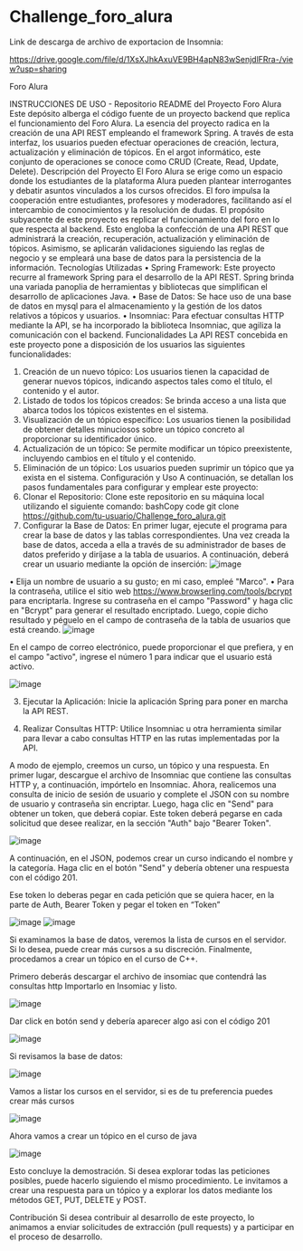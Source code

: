 # Challenge_foro_alura

Link de descarga de archivo de exportacion de Insomnia:

https://drive.google.com/file/d/1XsXJhkAxuVE9BH4apN83wSenjdlFRra-/view?usp=sharing



Foro Alura

INSTRUCCIONES DE USO - Repositorio README del Proyecto Foro Alura
Este depósito alberga el código fuente de un proyecto backend que replica el funcionamiento del Foro Alura. La esencia del proyecto radica en la creación de una API REST empleando el framework Spring. A través de esta interfaz, los usuarios pueden efectuar operaciones de creación, lectura, actualización y eliminación de tópicos. En el argot informático, este conjunto de operaciones se conoce como CRUD (Create, Read, Update, Delete).
Descripción del Proyecto
El Foro Alura se erige como un espacio donde los estudiantes de la plataforma Alura pueden plantear interrogantes y debatir asuntos vinculados a los cursos ofrecidos. El foro impulsa la cooperación entre estudiantes, profesores y moderadores, facilitando así el intercambio de conocimientos y la resolución de dudas.
El propósito subyacente de este proyecto es replicar el funcionamiento del foro en lo que respecta al backend. Esto engloba la confección de una API REST que administrará la creación, recuperación, actualización y eliminación de tópicos. Asimismo, se aplicarán validaciones siguiendo las reglas de negocio y se empleará una base de datos para la persistencia de la información.
Tecnologías Utilizadas
• Spring Framework: Este proyecto recurre al framework Spring para el desarrollo de la API REST. Spring brinda una variada panoplia de herramientas y bibliotecas que simplifican el desarrollo de aplicaciones Java. • Base de Datos: Se hace uso de una base de datos en mysql para el almacenamiento y la gestión de los datos relativos a tópicos y usuarios. • Insomniac: Para efectuar consultas HTTP mediante la API, se ha incorporado la biblioteca Insomniac, que agiliza la comunicación con el backend.
Funcionalidades
La API REST concebida en este proyecto pone a disposición de los usuarios las siguientes funcionalidades:
1.	Creación de un nuevo tópico: Los usuarios tienen la capacidad de generar nuevos tópicos, indicando aspectos tales como el título, el contenido y el autor.
2.	Listado de todos los tópicos creados: Se brinda acceso a una lista que abarca todos los tópicos existentes en el sistema.
3.	Visualización de un tópico específico: Los usuarios tienen la posibilidad de obtener detalles minuciosos sobre un tópico concreto al proporcionar su identificador único.
4.	Actualización de un tópico: Se permite modificar un tópico preexistente, incluyendo cambios en el título y el contenido.
5.	Eliminación de un tópico: Los usuarios pueden suprimir un tópico que ya exista en el sistema.
Configuración y Uso
A continuación, se detallan los pasos fundamentales para configurar y emplear este proyecto:
1.	Clonar el Repositorio: Clone este repositorio en su máquina local utilizando el siguiente comando:
bashCopy code
git clone https://github.com/tu-usuario/Challenge_foro_alura.git 
2.	Configurar la Base de Datos: En primer lugar, ejecute el programa para crear la base de datos y las tablas correspondientes. Una vez creada la base de datos, acceda a ella a través de su administrador de bases de datos preferido y diríjase a la tabla de usuarios. A continuación, deberá crear un usuario mediante la opción de inserción:
![image](https://github.com/CLP7432/Challenge_foro_alura/assets/121730557/18812d87-0d4c-4922-8c7d-e14c7438304a)

•	Elija un nombre de usuario a su gusto; en mi caso, empleé "Marco".
•	Para la contraseña, utilice el sitio web https://www.browserling.com/tools/bcrypt para encriptarla. Ingrese su contraseña en el campo "Password" y haga clic en "Bcrypt" para generar el resultado encriptado. Luego, copie dicho resultado y péguelo en el campo de contraseña de la tabla de usuarios que está creando.
![image](https://github.com/CLP7432/Challenge_foro_alura/assets/121730557/4546f938-d507-42a1-ad0b-cd3a25b4e9c6)

 
En el campo de correo electrónico, puede proporcionar el que prefiera, y en el campo "activo", ingrese el número 1 para indicar que el usuario está activo.

![image](https://github.com/CLP7432/Challenge_foro_alura/assets/121730557/ee7943a7-4883-459d-ae15-2ba3d0d3ef74)

 

3.	Ejecutar la Aplicación: Inicie la aplicación Spring para poner en marcha la API REST. 

4.	Realizar Consultas HTTP: Utilice Insomniac u otra herramienta similar para llevar a cabo consultas HTTP en las rutas implementadas por la API.


A modo de ejemplo, creemos un curso, un tópico y una respuesta. En primer lugar, descargue el archivo de Insomniac que contiene las consultas HTTP y, a continuación, impórtelo en Insomniac.
Ahora, realicemos una consulta de inicio de sesión de usuario y complete el JSON con su nombre de usuario y contraseña sin encriptar. Luego, haga clic en "Send" para obtener un token, que deberá copiar. Este token deberá pegarse en cada solicitud que desee realizar, en la sección "Auth" bajo "Bearer Token".

 ![image](https://github.com/CLP7432/Challenge_foro_alura/assets/121730557/ff0c8a25-e41b-4846-a844-7033ba826265)
 
A continuación, en el JSON, podemos crear un curso indicando el nombre y la categoría. Haga clic en el botón "Send" y debería obtener una respuesta con el código 201.


Ese token lo deberas pegar en cada petición que se quiera hacer, en la parte de Auth, Bearer Token y pegar el token en “Token”
 

 ![image](https://github.com/CLP7432/Challenge_foro_alura/assets/121730557/bbaf08b3-b2eb-4d0f-a668-127104258570)
![image](https://github.com/CLP7432/Challenge_foro_alura/assets/121730557/045b7007-6c8e-4ba3-ba58-4ace7ddfb861)



Si examinamos la base de datos, veremos la lista de cursos en el servidor. Si lo desea, puede crear más cursos a su discreción.
Finalmente, procedamos a crear un tópico en el curso de C++.



Primero deberás descargar el archivo de insomiac que contendrá las consultas http
Importarlo en Insomiac y listo.

![image](https://github.com/CLP7432/Challenge_foro_alura/assets/121730557/32654e1c-4fc7-495f-a9b4-d626298bc7d3)

 
Dar click en botón send y debería aparecer algo asi con el código 201
 
![image](https://github.com/CLP7432/Challenge_foro_alura/assets/121730557/5527dea1-8ff5-45ec-9c3e-6a56f5f58c0a)




Si revisamos la base de datos:

![image](https://github.com/CLP7432/Challenge_foro_alura/assets/121730557/ceb1d102-2fc7-41ff-a8e6-7ec0019fbed8)

 
Vamos a listar los cursos en el servidor, si es de tu preferencia puedes crear más cursos

![image](https://github.com/CLP7432/Challenge_foro_alura/assets/121730557/e1d482ff-5031-4cf2-84d8-70580a55d5eb)

 
Ahora vamos a crear un tópico en el curso de java

![image](https://github.com/CLP7432/Challenge_foro_alura/assets/121730557/f2f739d0-1fb9-4881-8ee8-40c1308cafac)

 
Esto concluye la demostración. Si desea explorar todas las peticiones posibles, puede hacerlo siguiendo el mismo procedimiento. Le invitamos a crear una respuesta para un tópico y a explorar los datos mediante los métodos GET, PUT, DELETE y POST.

Contribución
Si desea contribuir al desarrollo de este proyecto, lo animamos a enviar solicitudes de extracción (pull requests) y a participar en el proceso de desarrollo.

